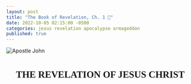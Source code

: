 ```yaml
---
layout: post
title: "The Book of Revelation, Ch. 1 📜"
date: 2022-10-05 02:15:00 -0500
categories: jesus revelation apocalypse armageddon
published: true
---
```


<style>
.mt	{margin-top:1.5em; margin-bottom:1em}
.mt	{font-weight:bold;text-align:center}
.mt	{height:100%;font-size:1.8em;line-height:1.4em}
.mt {font-family: 'gentiumw','Gentium Plus','Gentium','Gentium Basic','Times','serif';}

.p	{margin:0;padding:0}
.p	{height:100%;font-size:1.2em;line-height:1.4em;color:#595959}
.p	{font-family: 'gentiumw','Gentium Plus','Gentium','Gentium Basic','Times','serif';}

.wj	{color:rgb(128,0,0)}

.popup	{position:absolute;display:none;background-color:#e6f7ff;border:.1em solid #333;width:15em;height:auto;padding:1em;line-height:1em;text-indent:0em;margin 0.5em 0.5em 0.5em 0.5em}

.notemark:hover .popup {display:block}
.notemark:hover .crpopup	{display:block}
.notemark	{vertical-align:super;margin-left:.16em;line-height:0;position: relative;text-decoration:none;color:rgb(0,0,128)}
.notemark	{color:blue;font-size:14pt}

.verse	{white-space:nowrap;vertical-align:super;font-size:.6em;line-height:0}

/* .footnote,
.crossRefNote	{display: block; margin-top:.5em;margin-left:0em}
.f,.x	{margin:2em;text-size:0.7em;color:rgb(0,0,128)}
.ft	{font-weight:normal} */

.copyright {font-size:10pt;color:#333333}

</style>

<!-- <div class="mt" style="color:Gold;">⚠️ Under Construction</div> -->

![Apostle John](/assets/images/revelation/St.JohnatPatmosDore.jpg)

<!-- ![Atmospheric Heaven](/assets/images/revelation/TheLastJudgement.jpg) -->
<!-- <span style="font-style:italic;font-size:14px;color:grey">Gustave Doré's The Last Judgement</span> -->

<div class="mt">THE REVELATION OF JESUS CHRIST</div>

<div class="mt" style="font-size:21px;">꧁ 𝕍𝕖𝕣𝕤𝕖 𝟙-𝟚 ꧂</div>

<blockquote cite="https://read.lsbible.org/?q=Rev+1"> 

<!-- <div class='p'> <span class="verse" id="V1">1&#160;</span> This is the Revelation of Jesus Christ,<a href="#FN1" class="notemark">*<span class="popup"> “Christ” means “Anointed One”.</span></a> which God gave him to show to his servants the things which must happen soon, which he sent and made known by his angel<a href="#FN2" class="notemark">†<span class="popup"> or, messenger (here and wherever angel is mentioned)</span></a> to his servant, John,</div> -->

<div class='p'> <span class="verse" id="V1" style="font-weight:bold;color:black;">1&#160;</span> The Revelation of Jesus Christ, which God gave Him to show to His slaves the things which must soon happen; and He indicated this by sending it through His angel to His slave John, </div>

</blockquote>

<blockquote cite="https://read.lsbible.org/?q=Rev+1">

<div class='p'> <span class="verse" id="V2" style="font-weight:bold;color:black;">2&#160;</span> who bore witness to the word of God and to the witness of Jesus Christ, even to all that he saw.</div>

</blockquote>

<div class="mt" style="font-size:19px;">∴ Doulos ∴</div>

The Greek word for slaves is <span style="font-weight:Bold;color:#00802b;">δοῦλος</span> ([doulos](https://www.blueletterbible.org/lexicon/g1401/mgnt/tr/0-1/)), and is pronounced [🔊 doo'-los](https://youtu.be/MKFLawatxlY). In a spiritual sense, the connotation of the word slaves in this context is one who has ***voluntarily*** sold himself into slavery to Jesus Christ. A good translation is the word “bondservant”, in that it often indicates one who sells himself into slavery to another.


The New Testament uses doulos to describe an individual who is totally subordinate to a master (cf. Mt 8:9; 24:46; 2Pe 2:19) and even owned by that master (Phile 1:16-19). Jesus is our Lord and master (2Co 4:5), and we are His slaves (Ro 1:1; Ph 1:1). 

The word does not bear the connotation of a free individual serving another. This underscores His great redemption in buying believers from slavery to sin (Ro 6:16, 1 Co 6:20; 7:23). This also underscores the believer’s absolute surrender to the Lord Jesus Christ (Ro 6:16-17).

<!-- The Greek word for slaves is <span style="font-weight:Bold;color:#00802b;">δοῦλος</span> ([doulos](https://www.blueletterbible.org/lexicon/g1401/mgnt/tr/0-1/)), pronounced [🔊 doo'-los](https://youtu.be/MKFLawatxlY), which refers to the individuals who serve under the authority of another. The New Testament uses doulos to describe an individual who is totally subordinate to a master (cf. Mt 8:9; 24:46; 2Pe 2:19) and even owned by that master (Phile 1:16-19).

The connotation in this context is one who has ***voluntarily sold himself*** into slavery to Jesus Christ, in a spiritual sense. The word does not bear the connotation of a free individual serving another. A good translation is “bondservant”, in that it often indicates one who sells himself into slavery to another.

Jesus is our Lord and master (2Co 4:5), and we are His slaves (Ro 1:1; Ph 1:1). This underscores His great redemption in buying believers from slavery to sin (Ro 6:16, 1 Co 6:20; 7:23). This also underscores the believer’s absolute surrender to the Lord Jesus Christ (Ro 6:16-17).

<span style="font-size:12px;color:grey;">\*Source for the first and last paragraph is taken from: [Why does the LSB translate “doulos” as “slave”?](https://lsbible.org/faqs/) and the source for the paragraph in the center is an excerpt from: [NET translators' notes](https://www.biblegateway.com/passage/?search=Rev%201%3A1&version=NET)<span> -->

<!-- Net -->



<!-- tn Grk “slaves.” Although this translation frequently renders δοῦλος (doulos) as “slave,” the connotation is often of one who has sold himself into slavery; in a spiritual sense, the idea is that of becoming a slave of God or of Jesus Christ voluntarily. The voluntary notion is conspicuous here; hence, the translation “servants.” In any case, the word does not bear the connotation of a free individual serving another. BDAG notes that “‘servant’ for ‘slave’ is largely confined to Biblical transl. and early American times…in normal usage at the present time the two words are carefully distinguished” (BDAG 260 s.v.). A good translation is “bondservant” (sometimes found in the ASV for δοῦλος), in that it often indicates one who sells himself into slavery to another. But as this is archaic, few today understand its force. -->

<div class="mt" style="font-size:19px;">∴ Apokalypsis ∴</div>

The term &#8220;*Revelation*&#8221; comes from the Greek word <span style="font-weight:Bold;color:#00802b;">Ἀποκάλυψις</span> ([Apokalypsis](https://www.blueletterbible.org/lexicon/g602/mgnt/tr/0-1/), sometimes transliterated as [*apokalupsis*](https://biblehub.com/greek/602.htm)), and is pronounced [🔊 ap-ok-al'-oop-sis](https://youtu.be/ohNVe34B_BM). It means <span style="font-style:Italic;color:#00802b;">“Unveiling”</span> or <span style="font-style:Italic;color:#00802b;">“Disclosure”</span> and can often be found in the epistles (Ro 2:5; 8:19; 1Co 1:7; 2Th 1:7; 1Pe 1:7,13; 4:13; Lk 2:32). Sources for transliteration below:

<!-- The term &#8220;*Revelation*&#8221; comes from the Greek word <span style="font-weight:Bold;color:#00802b;">Ἀποκάλυψις</span>, which means <span style="font-style:Italic;color:#00802b;">“Unveiling”</span> or <span style="font-style:Italic;color:#00802b;">“Disclosure”</span> and can often be found in the epistles (Ro 2:5; 8:19; 1Co 1:7; 2Th 1:7; 1Pe 1:7,13; 4:13; Lk 2:32). The transliteration [***Apokalypsis***](https://www.blueletterbible.org/lexicon/g602/mgnt/tr/0-1/) (sometimes [*apokalupsis*](https://biblehub.com/greek/602.htm)), pronounced [🔊 ap-ok-al'-oop-sis](https://youtu.be/ohNVe34B_BM), is taken from the following sources: -->

<!-- <a href="#a" class="notemark">1<span class="popup">Schwandt, John, and Dr. C. John Collins. <span style="color:#660000;">The English-Greek Reverse Interlinear New Testament: English Standard Version.</span> 28th Revised Edition, Crossway Bibles, (2006, 2016 ESV).</span></a> <a href="#b" class="notemark">2<span class="popup">Holmes, Michael W., and Dr. W. Hall Harris. <span style="color:#660000;">The Lexham English Bible English-Greek Reverse Interlinear New Testament: With Strongs Greek-English Glossary.</span> Logos Bible Software, 2010.</span></a> <a href="#c" class="notemark">3<span class="popup">Mounce, Dr. William D. <span style="color:#660000;">Mounce Reverse Interlinear New Testament, and Mounce Concise Greek-English Dictionary of the New Testament.</span> Zondervan, 2011.</span></a> -->

- Schwandt, John, and Dr. C. John Collins. [The English-Greek Reverse Interlinear New Testament: English Standard Version](https://www.crossway.org/bibles/esv-english-greek-reverse-interlinear-new-186-hcj/). 28th Revised Edition, Crossway Bibles, (2006, 2016 ESV). <!--Page 1251.-->
- Harris, Dr. W. Hall, et al. <span style="color:#660000;">The Lexham English Bible English-Greek Reverse Interlinear New Testament: With Strongs Greek-English Glossary</span>. Logos Bible Software, 2010. <!--Page 1215.-->
- Mounce, Dr. William D. [Mounce Reverse Interlinear New Testament](https://www.biblegateway.com/passage/?search=Revelation+1%3A1&version=MOUNCE), and [Mounce Concise Greek-English Dictionary of the New Testament](https://www.billmounce.com/greek-dictionary/apokalypsis). Zondervan, 2011.

<!-- The KJV has a myriad of ways it likes to translate the same word in the epistles, examples such as a *"manifestation"* in Romans 8:19, a *coming* in 1 Cor. 1:7, a *"revealing"* 2 Thes. 1:7, and an *"appearing"* in 1 Pet. 1:7. Modern translations that use much older underlying manuscripts are much more consistent, you can see this consistency by clicking the verses above translated in the superior ESV. -->

<div class="mt" style="font-size:19px;">∴ Commentary ∴</div>

<!-- The Book of Revelation, then, concerns the unveiling or appearing of our precious Savior, the Lord Jesus Christ. It is not the unfolding of the story of St. John the Divine, or even of prophetical truth, but rather the message of the “appearing of Christ.” This appearing takes place at the Rapture in Re 4:1, as well as at the hour of His return to the earth when every eye shall see Him Re 1:7. -->

With our newfound understanding of the underlying meaning of the word Revelation, we can conclude that The Book of Revelation is about the unveiling of our great God and Savior Jesus Christ (2Pe 1:1; Tit 2:13). This unveiling takes place at the rapture (Re 4:1), as well as at the hour of His return to the earth when every eye shall see Him (Re 1:7).

Jesus is simultaneously the One revealed and the Revealer. God The Father gives this Revelation (the unveiled truth) to Jesus (Mt 11:27; Re 5:7). This truth was then sent by Jesus to John (Re 10:9) through His angel to show His slaves in the Churches what will happen soon (Re 1:1), because the time is near (Re 1:3). This certainly pictures the present hour when signs pointing to Jesus' return are beginning to appear with alarming frequency. 

The Book of Revelation is a study of signs. From the sign of the Holy Spirit presented as seven spirits (Re 1:4), to the sign of the seven golden lampstands and the seven stars (Re 1:20). Thus, through signs, we come to an understanding of this gloriously revealed portion of Scripture. 

In the epilogue, John, unlike Daniel, is told not to seal his prophecy (Re 22:10; cf. Dan. 12:4). John’s visions are important for his first-century readers as well as for later generations of believers.

<!-- Secondly, we see that this revelation was given to Jesus Christ, as is everything, for Jesus said, *All things are delivered unto me of my Father* Mt 11:27. They are presented unto Him to *shew unto his servants things which must shortly come to pass.* The term *shortly* in the original means *"rapidity of action once there is a beginning."* This certainly pictures the present hour when signs pointing to His return are beginning to appear with alarming frequency. These truths, then, are sent and signified by Christ's angel unto John, the writer of the book, under the inspiration of the Holy Spirit. Notice that the four letters of the word *signified* spell SIGN. Why? The Book of Revelation is a study of signs. There is the sign of the Holy Spirit presented as seven spirits Re 1:4 and the sign of the seven golden candlesticks and the seven stars in Re 1:20. Thus, through signs, we come to an understanding of this gloriously revealed portion of Scripture. -->

<!-- NOTE ON 1:1 revelation of Jesus Christ. Jesus is both the One revealed (referred to variously as Son of Man, Lion of Judah, Lamb, Word of God) and the Revealer. God transmits the unveiled truth to Jesus (Re 5:7), and his angel conveys it to John (Re 10:9) for God’s servants in the churches. The prophecy must … take place because it is secured by God’s sovereign purpose and power. It will take place soon, because “the time is near” (Re 1:3). In the epilogue, John, unlike Daniel, is told not to seal his prophecy (Re 22:10; cf. Dan. 12:4). John’s visions are important for his first-century readers as well as for later generations of believers. -->

<!-- - Holmes, Michael W., and Dr. W. Hall Harris. <span style="color:#660000;">The Lexham English Bible English-Greek Reverse Interlinear New Testament: With Strongs Greek-English Glossary</span>. Logos Bible Software, 2010. Page 1215. -->

<!-- - [English-Greek Reverse Interlinear New Testament: English Standard Version (NA28)](https://www.crossway.org/bibles/esv-english-greek-reverse-interlinear-new-186-hcj/)
    - Dr. C. John Collins, John Schwandt 
    - Revelation 1:1 ESV, Page 1251
- <span style="color:#660000;">The Lexham English Bible English-Greek Reverse Interlinear New Testament: With Strongs Greek-English Glossary (SBL)</span>
    - Dr. W. Hall Harris (LEB, NASB95, NET), Michael W. Holmes (SBL), Rick Brannan
    - Revelation 1:1 LEB, Page 1215
- [Mounce Reverse Interlinear New Testament](https://www.biblegateway.com/passage/?search=Revelation+1%3A1&version=MOUNCE), and [Mounce Concise Greek-English Dictionary of the New Testament](https://www.billmounce.com/greek-dictionary/apokalypsis)
    - Dr. William D. Mounce (ESV, NIV)
    - [Revelation 1:1 MOUNCE](https://www.biblegateway.com/passage/?search=Revelation+1%3A1&version=MOUNCE)
- [Blue Letter Bible's Koine Greek Lexicon](https://www.blueletterbible.org/lexicon/g602/mgnt/tr/0-1/)
    - [Blue Letter Bible's Strong’s Definitions](https://www.blueletterbible.org/lexicon/g602/mgnt/tr/0-1/) as apok**á**lypsis
- [HELPS Word-studies](https://biblehub.com/greek/602.htm) as apok**á**lypsis -->

<!-- - [StudyLight.org English-Greek Lexicon](https://www.studylight.org/lexicons/eng/greek/602.html) -->

<!-- I've also found <span style="font-weight:Bold;color:#00802b;">Ἀποκάλυψις</span> transliterated as [***apokalupsis***](https://biblehub.com/greek/602.htm). The meaning of this word is the same across transliterations.  -->

<!-- - [Bible Hub's Strong's Concordance](https://biblehub.com/strongs/greek/602.htm)
- [Bible Hub's NASB Lexicon](https://biblehub.com/lexicon/revelation/1-1.htm) -->

<!-- - [BibleStudyTools' The KJV New Testament Greek Lexicon](https://www.biblestudytools.com/lexicons/greek/kjv/apokalupsis.html)
- [BibleStudyTools' The NAS New Testament Greek Lexicon](https://www.biblestudytools.com/lexicons/greek/nas/apokalupsis.html) -->

<!-- - [The Jack Van Impe Prophecy Bible: New Third Edition]() lists it as **A**pokalupsis -->

<!-- The phrase &#8220;*Revelation of Jesus Christ*&#8221; is found in six other verses (1Pe 1:7, 13; 4:13; 1Co 1:7; 2Th 1:7; Ga 1:12) -->

<!-- <blockquote cite="https://read.lsbible.org/?q=Rev+1"> 

<div class='p'> <span class="verse" id="V2">2&#160;</span> who testified to God’s word and of the testimony of Jesus Christ, about everything that he saw.</div> 

</blockquote> -->

<hr /><br>

<div class="mt" style="font-size:21px;">꧁ 𝕍𝕖𝕣𝕤𝕖 𝟛 ꧂</div>

<blockquote cite="https://read.lsbible.org/?q=Rev+1">

<div class='p'> <span class="verse" id="V3" style="font-weight:bold;color:black;">3&#160;</span> Blessed is he who reads and those who hear the words of the prophecy and keep the things which are written in it, for the time is near. </div>

</blockquote>

<div class="mt" style="font-size:19px;">∴ Makarios ∴</div>

The Greek word for Blessed is <span style="font-weight:Bold;color:#00802b;">μακάριος</span> ([makarios](https://www.blueletterbible.org/lexicon/g3107/lsb/mgnt/0-1/)), and is pronounced [🔊 mak-ar'-ee-os](https://youtu.be/QOIbiTKYyu4). This word can alternately be translated as [happy](https://www.biblegateway.com/passage/?search=Rev+1%3A3&version=EXB;MOUNCE). 

This is the first of seven blessings which are given to those who read or hear, as well as obey God’s Word. The remaining six blessings can be found in Rev. 14:13; 16:15; 19:9; 20:6; 22:7, 14.

<div class="mt" style="font-size:19px;">∴ Commentary ∴</div>

Verse three demonstrates that the apocalypse is not some impossible to understand, esoteric book. In fact this verse proves the complete opposite. God is giving blessings to those who read, hear, and obey. If people were unable to comprehend what was written, there would be no one who could read or hear this book.

<!-- Revelation is understandable and fills the heart with joy once one sees its glorious message concerning the Saviour. -->

<span style="font-size:19px;">Jesus Imminent Return</span>

When the bible says that **the time is *near***, or that it is ***at hand***, this is telling us that the Return of Christ is imminent. Christ's return is the next event on Father God's calender and could happen at anytime. It could happen right now while I type this commentary, or in a few days from now when you're reading it, or decades from now, etc. 

The Bible teaches us that only the Father in heaven knows the day and hour, not even the Son, or His angels (Mt 24:36). We are instructed to be alert and disciplined unto prayer, because the end of all things is at hand (1Pe 4:7 ESV). The Bible warns us that the day of the Lord will come suddenly, like a thief in the night! (1Th 5:2–4; 2Pe 3:10) 

This fast approaching time is compared to the dawn of a new day, from a night that is almost gone (Ro 13:12). Christians should fix their gaze heavenwards, as a crown of righteousness awaits those of us who watch for our God's return (Tit 2:13; 2Tim 4:8).

<span style="font-size:19px;">Conduct of a True Christian</span>

Because the ***Lord is near***, it is important that we let others observe our conduct as gentle, kind, considerate, and patient (Ph 4:5). This is how we prove that we are truly of God (Mt 3:8 NLT), and that it wasn't just lip service (James 1:22 NLT; Is 29:13 NLT; Mt 15:8 NLT) when you asked God into your heart. The Bible teaches that you will be able to identify a true Christian by their fruit, that is by the way that they act (Mt 7:16 NLT). 

If a Christian's life is devoid of the fruit of the spirit (Gal 5:22-23), and instead is full of the works of the flesh (Gal 5:19-21), these people have fooled themselves into believing that they are Christians (James 1:22 NLT). Remember that it is only those who do the will of the Father that will enter Heaven (Mt 7:21).

No one who makes a ***practice*** of sin is a true Christian (1Jn 3:9 ESV), they will not make it to Heaven (Gal 5:19-21) because they've chosen to be children of the devil (1Jn 3:10 ESV). Every person who does not produce good fruit will be cut down and cast into fire (Mt 3:10 NLT).

<span style="font-size:19px;">Teach with Kindness & Patience</span>

Make sure you're ready for the rapture & revelation. This includes being able to teach with patience and kindness. Remember that when we see people setting dates for Christ's Return, or find someone who is Christian in name only:

- Speaking negatively about others (Pr 11:12 NLT; Mt 5:22 ESV; Lk 6:45 NLT).
- Gossiping about others (Pr 16:28 NLT).
- Slandering other people in the congregation (James 4:11-12; Pr 10:18 ESV; 20:19; 1Pe 2:1; Ps 101:5 ESV).
- Bringing false witness (Pr 6:16-19).
- Hating, hatred is equivalent to murder (1Jn 3:15; Pr 11:9 NLT; 1Jn 2:9 NLT; 1Jn 4:20 NLT).
- Sleeping around, or doing [drugs](https://www.gotquestions.org/pharmakeia-in-the-Bible.html) (Re 21:8; Gal 5:19-21)
- Speaking profanities (James 1:26)
- Demonstrating other works of the flesh. 

Teach them lovingly with kindness, and patience (2Tim 2:24 NLT; 1Jn 4:7-8,11-12; Gal 5:14; Jn 15:12; Ph 2:3; Heb 13:1-2 NET). If you find that they are inconsolable, consider these verses (Tit 3:10 NLT; 2Ti 3:1-5 ESV; 2Th 2:3)

<hr /><br>

<div class="mt">MESSAGE TO THE SEVEN CHURCHES</div>

<div class="mt" style="font-size:21px;">꧁ 𝕍𝕖𝕣𝕤𝕖 𝟜 ꧂</div>

<blockquote cite="https://read.lsbible.org/?q=Rev+1">

<div class='p'> <span class="verse" id="V4" style="font-weight:bold;color:black;">4&#160;</span> John to the seven churches that are in Asia: Grace to you and peace, from the One who is and who was and who is to come, and from the seven Spirits who are before His throne, </div>

</blockquote>

<div class="mt" style="font-size:19px;">∴ Commentary ∴</div>

<span style="font-size:19px;">The Seven Churches</span>

Seven symbolizes completeness and implies that Christ addresses the whole church through these seven churches. Asia was a Roman province in what is now part of western Turkey, and is not referring to the continent of Asia.<sup>[[EXB/NLT]](https://www.biblegateway.com/passage/?search=Rev+1%3A4&version=EXB;NLT)</sup>

The Roman province of Asia made up about one-third of modern Asia Minor and was on the western side. Asia is situated to the west of the region of Phrygia and Galatia.<sup>[[NET]](https://www.biblegateway.com/passage/?search=Rev+1%3A4&version=NET)</sup>

<span style="font-size:19px;">The One Who Is And Who Was And Who Is To Come</span>

John’s greeting comes “from” all three persons of the Trinity<sup>[ESVSB]</sup>. These three descriptions function like titles for God; Ex. 3:14–15.<sup>[[EXB]](https://www.biblegateway.com/passage/?search=Rev+1%3A4&version=EXB)</sup>

The passage appears to be an allusion to Exod 3:14 (in the LXX) where God refers to himself as “he who is” (ὁ ὤν), the same wording in Greek as here in Rev 1:4. Thus, it appears that John is wanting to leave the divine name untouched (perhaps to allude to God’s immutability, or as a pointer to the Old Testament as the key to unlocking the meaning of this book), irrespective of what it “looks” like grammatically.<sup>[[NET]](https://www.biblegateway.com/passage/?search=Rev+1%3A4&version=NET)</sup> 

<!-- The translation has placed the “he who is” in quotation marks to indicate to the reader that the syntactical awkwardness is intentional. (For further comments, see ExSyn 63).  -->

BDAG (A Greek-English Lexicon of the New Testament) 106 s.v. ἀπό 5.d states: “The expr. εἰρήνη ἀπὸ ‘ὁ ὢν καὶ ὁ ἦν καὶ ὁ ἐρχόμενος’ Rv 1:4 is quite extraordinary. It may be an interpretation of the name Yahweh already current, or an attempt to show reverence for the divine name by preserving it unchanged, or simply one more of the grammatical peculiarities so frequent in Rv.”<sup>[[NET]](https://www.biblegateway.com/passage/?search=Rev+1%3A4&version=NET)</sup>

<!-- The passage appears to be an allusion to Exod 3:14 (in the LXX) where God refers to himself as “he who is” (ὁ ὤν), the same wording in Greek as here in Rev 1:4. Thus, it appears that John is wanting to leave the divine name untouched (perhaps to allude to God’s immutability, or as a pointer to the Old Testament as the key to unlocking the meaning of this book), irrespective of what it “looks” like grammatically. 

The translation has placed the “he who is” in quotation marks to indicate to the reader that the syntactical awkwardness is intentional. (For further comments, see ExSyn 63). 

Revelation 1:4 tn BDAG 106 s.v. ἀπό 5.d states: “The expr. εἰρήνη ἀπὸ ‘ὁ ὢν καὶ ὁ ἦν καὶ ὁ ἐρχόμενος’ Rv 1:4 is quite extraordinary. It may be an interpretation of the name Yahweh already current, or an attempt to show reverence for the divine name by preserving it unchanged, or simply one more of the grammatical peculiarities so frequent in Rv.”<sup>[[NET]](https://www.biblegateway.com/passage/?search=Rev+1%3A4&version=NET)</sup> -->

<span style="font-size:19px;">The Seven Spirits</span> 

This is referring either to angels or to the “sevenfold Spirit”—the Holy Spirit portrayed in his perfection (the number seven indicating completeness).<sup>[[EXB]](https://www.biblegateway.com/passage/?search=Rev+1%3A4&version=EXB)</sup>

The Holy Spirit is presented as one person in Revelation (Re 3:6, 13; cf. Eph. 4:4), but that he also appears as “seven spirits” (cf. Rev. 3:1; 4:5) which represent perfection, and as “seven torches of fire” (Re 4:5) and “seven eyes” (Re 5:6) to express his omnipresence and omniscience.<sup>[ESVSB]</sup>

<hr /><br>

<div class="mt" style="color:Gold;">⚠️ Under Construction</div>

<div class="mt" style="font-size:21px;">꧁ 𝕍𝕖𝕣𝕤𝕖 𝟝 ꧂</div>

<blockquote cite="https://read.lsbible.org/?q=Rev+1">

<div class='p'> <span class="verse" id="V5" style="font-weight:bold;color:black;">5&#160;</span> and from Jesus Christ, the faithful witness, the firstborn of the dead, and the ruler of the kings of the earth. To Him who loves us and released us from our sins by His blood⁠— </div>

</blockquote>

<div class="mt" style="font-size:19px;">∴ Commentary ∴</div>

<span style="font-size:19px;">The Faithful Witness</span> 

Witness (cf. “testimony,” Re 1:2) is central to the church’s calling amid suffering. As Jesus was the faithful witness even to death (1 Tim. 6:13), so must his followers be (Rev. 2:13; 12:11; 20:4). Christians are called to be faithful witnesses, but Jesus is “the” faithful witness par excellence. 

John comforts his persecuted readers with the truth that Jesus has triumphed over death (the firstborn of the dead) and that he is sovereign over all earthly powers, even Caesar, since he is the ruler of kings on earth (cf. Re 19:16). made us a kingdom, priests. Israel’s roles now belong to those of all nations who are freed from sins by Jesus’ blood (Re 5:10; Ex. 19:6). From the outset, Jesus’ death is central to the message of Revelation.

<hr /><br>

<div class="mt" style="font-size:21px;">꧁ 𝕍𝕖𝕣𝕤𝕖 𝟞 ꧂</div>

<blockquote cite="https://read.lsbible.org/?q=Rev+1">

<div class='p'> <span class="verse" id="V6" style="font-weight:bold;color:black;">6&#160;</span> and He has made us to be a kingdom, priests to His God and Father⁠—to Him be the glory and the might forever and ever. Amen. </div>

</blockquote>

<div class="mt" style="font-size:19px;">∴ Commentary ∴</div>

<hr /><br>

<div class="mt" style="font-size:21px;">꧁ 𝕍𝕖𝕣𝕤𝕖 𝟟 ꧂</div>

<blockquote cite="https://read.lsbible.org/?q=Rev+1">

<div class='p'> <span class="verse" id="V7" style="font-weight:bold;color:black;">7&#160;</span> BEHOLD, HE IS COMING WITH THE CLOUDS, and EVERY EYE WILL SEE HIM, EVEN THOSE WHO PIERCED HIM; and all the tribes of the earth will MOURN OVER HIM. Yes, amen. </div>

</blockquote>

<div class="mt" style="font-size:19px;">∴ Commentary ∴</div>

<hr /><br>

<div class="mt" style="font-size:21px;">꧁ 𝕍𝕖𝕣𝕤𝕖 𝟠 ꧂</div>

<blockquote cite="https://read.lsbible.org/?q=Rev+1">

<div class='p'> <span class="verse" id="V8" style="font-weight:bold;color:black;">8&#160;</span> <span class='wj'>“I am the Alpha and the Omega,”</span> says the Lord God, <span class='wj'>“who is and who was and who is to come, the Almighty.”</span> </div>

</blockquote>

<div class="mt" style="font-size:19px;">∴ Commentary ∴</div>

<hr /><br>

<!-- <div class="mt">The Vision of the Son of Man <a href="https://read.lsbible.org/?q=rev+1" style="font-size:14px;">(Title From LSB)</a></div> -->

<div class="mt">THE VISION OF THE SON OF MAN</div>

<div class="mt" style="font-size:21px;">꧁ 𝕍𝕖𝕣𝕤𝕖 𝟡 ꧂</div>

<blockquote cite="https://read.lsbible.org/?q=Rev+1">

<div class='p'> <span class="verse" id="V9" style="font-weight:bold;color:black;">9&#160;</span> I, John, your brother and fellow partaker in the tribulation and kingdom and perseverance which are in Jesus, was on the island called Patmos because of the word of God and the witness of Jesus. </div>

</blockquote>

<div class="mt" style="font-size:19px;">∴ Commentary ∴</div>

<hr /><br>

<div class="mt" style="font-size:21px;">꧁ 𝕍𝕖𝕣𝕤𝕖 𝟙𝟘 ꧂</div>

<blockquote cite="https://read.lsbible.org/?q=Rev+1">

<div class='p'> <span class="verse" id="V10" style="font-weight:bold;color:black;">10&#160;</span> I was in the Spirit on the Lord’s day, and I heard behind me a loud voice like a trumpet, </div>

</blockquote>

<div class="mt" style="font-size:19px;">∴ Commentary ∴</div>

<hr /><br>

<div class="mt" style="font-size:21px;">꧁ 𝕍𝕖𝕣𝕤𝕖 𝟙𝟙 ꧂</div>

<blockquote cite="https://read.lsbible.org/?q=Rev+1">

<div class='p'> <span class="verse" id="V11" style="font-weight:bold;color:black;">11&#160;</span> saying, <span class='wj'>“Write in a scroll what you see, and send it to the seven churches: to Ephesus and to Smyrna and to Pergamum and to Thyatira and to Sardis and to Philadelphia and to Laodicea.”</span> </div>

</blockquote>

<div class="mt" style="font-size:19px;">∴ Commentary ∴</div>

<hr /><br>

<div class="mt" style="font-size:21px;">꧁ 𝕍𝕖𝕣𝕤𝕖 𝟙𝟚 ꧂</div>

<blockquote cite="https://read.lsbible.org/?q=Rev+1">

<div class='p'> <span class="verse" id="V12" style="font-weight:bold;color:black;">12&#160;</span> Then I turned to see the voice that was speaking with me. And having turned I saw seven golden lampstands; </div>

</blockquote>

<div class="mt" style="font-size:19px;">∴ Commentary ∴</div>

<hr /><br>

<div class="mt" style="font-size:21px;">꧁ 𝕍𝕖𝕣𝕤𝕖 𝟙𝟛 ꧂</div>

<blockquote cite="https://read.lsbible.org/?q=Rev+1">

<div class='p'> <span class="verse" id="V13" style="font-weight:bold;color:black;">13&#160;</span> and in the middle of the lampstands I saw one like a son of man, clothed in a robe reaching to the feet, and girded across His chest with a golden sash. </div>

</blockquote>

<div class="mt" style="font-size:19px;">∴ Commentary ∴</div>

<hr /><br>

<div class="mt" style="font-size:21px;">꧁ 𝕍𝕖𝕣𝕤𝕖 𝟙𝟜 ꧂</div>

<blockquote cite="https://read.lsbible.org/?q=Rev+1">

<div class='p'> <span class="verse" id="V14" style="font-weight:bold;color:black;">14&#160;</span> And His head and His hair were white like white wool, like snow; and His eyes were like a flame of fire. </div>

</blockquote>

<div class="mt" style="font-size:19px;">∴ Commentary ∴</div>

<hr /><br>

<div class="mt" style="font-size:21px;">꧁ 𝕍𝕖𝕣𝕤𝕖 𝟙𝟝 ꧂</div>

<blockquote cite="https://read.lsbible.org/?q=Rev+1">

<div class='p'> <span class="verse" id="V15" style="font-weight:bold;color:black;">15&#160;</span> His feet were like burnished bronze, when it has been made to glow in a furnace, and His voice was like the sound of many waters, </div>

</blockquote>

<div class="mt" style="font-size:19px;">∴ Commentary ∴</div>

<hr /><br>

<div class="mt" style="font-size:21px;">꧁ 𝕍𝕖𝕣𝕤𝕖 𝟙𝟞 ꧂</div>

<blockquote cite="https://read.lsbible.org/?q=Rev+1">

<div class='p'> <span class="verse" id="V16" style="font-weight:bold;color:black;">16&#160;</span> and having in His right hand seven stars, and a sharp two-edged sword which comes out of His mouth, and His face was like the sun shining in its power. </div>

</blockquote>

<div class="mt" style="font-size:19px;">∴ Commentary ∴</div>

<hr /><br>

<div class="mt" style="font-size:21px;">꧁ 𝕍𝕖𝕣𝕤𝕖 𝟙𝟟-𝟙𝟠 ꧂</div>

<blockquote cite="https://read.lsbible.org/?q=Rev+1">

<div class='p'> <span class="verse" id="V17" style="font-weight:bold;color:black;">17&#160;</span> And when I saw Him, I fell at His feet like a dead man. And He placed His right hand on me, saying, <span class='wj'>“Do not fear; I am the first and the last,</span> </div>

</blockquote>

<blockquote cite="https://read.lsbible.org/?q=Rev+1">

<div class='p'> <span class="verse" id="V18" style="font-weight:bold;color:black;">18&#160;</span> <span class='wj'>and the living One; and I was dead, and behold, I am alive forever and ever, and I have the keys of death and of Hades.</span> </div>

</blockquote>

<div class="mt" style="font-size:19px;">∴ Commentary ∴</div>

<hr /><br>

<div class="mt" style="font-size:21px;">꧁ 𝕍𝕖𝕣𝕤𝕖 𝟙𝟡-𝟚𝟘 ꧂</div>

<blockquote cite="https://read.lsbible.org/?q=Rev+1">

<div class='p'> <span class="verse" id="V19" style="font-weight:bold;color:black;">19&#160;</span> <span class='wj'>Therefore write the things which you have seen, and the things which are, and the things which will take place after these things.</span> </div>

</blockquote>

<blockquote cite="https://read.lsbible.org/?q=Rev+1">

<div class='p'> <span class="verse" id="V20" style="font-weight:bold;color:black;">20&#160;</span> <span class='wj'>As for the mystery of the seven stars which you saw in My right hand, and the seven golden lampstands: the seven stars are the angels of the seven churches, and the seven lampstands are the seven churches.</span> </div>

</blockquote>

<div class="mt" style="font-size:19px;">∴ Commentary ∴</div>


<hr style="margin-top:3em;margin-bottom:1em;" />
<div class="copyright">
<center>Scripture quotations taken from the (LSB®) Legacy Standard Bible®, Copyright © 2021 by The Lockman Foundation. Used by permission. All rights reserved. Managed in partnership with Three Sixteen Publishing Inc. <a href="https://lsbible.org/">LSBible.org</a> and 316publishing.com.</center>
</div>

<!-- <script>
    var refTagger = {
        settings: {
            bibleVersion: 'ESV'
        }
    }; 

    (function(d, t) {
        var n=d.querySelector('[nonce]');
        refTagger.settings.nonce = n && (n.nonce||n.getAttribute('nonce'));
        var g = d.createElement(t), s = d.getElementsByTagName(t)[0];
        g.src = 'https://api.reftagger.com/v2/RefTagger.js';
        g.nonce = refTagger.settings.nonce;
        s.parentNode.insertBefore(g, s);
    }(document, 'script'));
</script> -->

<script src='https://www.blueletterbible.org/assets-v3/scripts/blbToolTip/BLB_ScriptTagger-min.js' type='text/javascript'></script>
<script type='text/javascript'>
// Additional settings
BLB.Tagger.Translation = 'LSB';
BLB.Tagger.HyperLinks = 'all'; // 'all', 'none', 'hover'
BLB.Tagger.HideTanslationAbbrev = false;
BLB.Tagger.TargetNewWindow = true;
BLB.Tagger.Style = 'par'; // 'line' or 'par'
BLB.Tagger.NoSearchTagNames = ''; // HTML element list
BLB.Tagger.NoSearchClassNames = 'noTag doNotTag'; // CSS class list
</script>